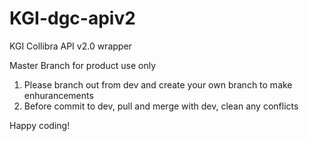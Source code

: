 # KGI-dgc-apiv2
KGI Collibra API v2.0 wrapper

Master Branch for product use only

1. Please branch out from dev and create your own branch to make enhurancements
2. Before commit to dev, pull and merge with dev, clean any conflicts

Happy coding!
